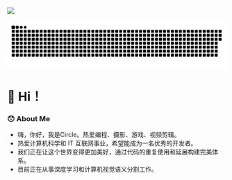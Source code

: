   <!-- dynamic typing effect 动态打字效果 -->
  <div>
    <img src="https://readme-typing-svg.demolab.com?font=Fira+Code&pause=1000&width=435&lines=console.log(%22Hello%2C%20World%22);Circle祝你生日快乐!&center=true&size=27" />
    </a>
  </div>

<!-- snake effect 贪吃蛇效果 -->
![](https://github.com/Circle930/Circle930/blob/output/github-contribution-grid-snake.svg)

# 👋 Hi！

### 😯 About Me

- 嗨，你好，我是Circle。热爱编程、摄影、游戏、视频剪辑。
- 热爱计算机科学和 IT 互联网事业，希望能成为一名优秀的开发者。
- 我们正在让这个世界变得更加美好，通过代码的重复使用和延展构建完美体系。
- 目前正在从事深度学习和计算机视觉语义分割工作。

